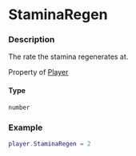 # StaminaRegen
### Description
The rate the stamina regenerates at.

Property of [Player](/classes/Player/)

#### Type
`number`

### Example
```lua
player.StaminaRegen = 2
```
